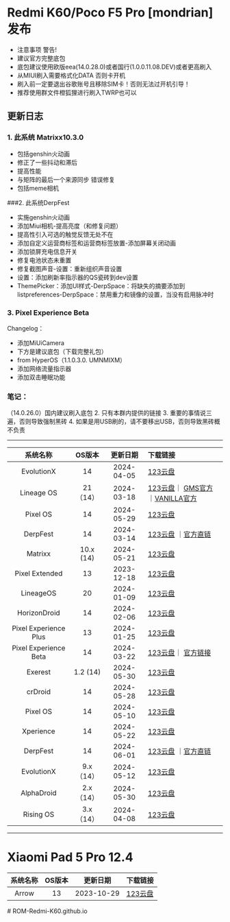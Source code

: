  #   Redmi K60/Poco F5 Pro [mondrian] 发布 
- 注意事项 警告! 
- 建议官方完整底包 
- 底包建议使用欧版eea(14.0.28.0)或者国行(1.0.0.11.08.DEV)或者更高刷入 
- 从MIUI刷入需要格式化DATA 否则卡开机 
- 刷入前一定要退出谷歌账号且移除SIM卡！否则无法过开机引导！ 
- 推荐使用群文件橙狐狸进行刷入TWRP也可以 
##  更新日志 
### 1. 此系统 Matrixx10.3.0 
- 包括genshin火动画  
- 修正了一些抖动和滞后 
- 提高性能 
- 与矩阵的最后一个来源同步 
  错误修复 
- 包括meme相机 


 ###2. 此系统DerpFest 
- 实施genshin火动画 
- 添加Miui相机-提高亮度（和修复问题） 
- 提高性引入可选的触觉反馈无处不在 
- 添加自定义运营商标签和运营商标签放置-添加屏幕关闭动画 
- 添加锁屏充电信息开关 
- 修复电池状态未重置 
- 修复截图声音-设置：重新组织声音设置 
- 设置：添加刷新率指示器的QS瓷砖到dev设置 
- ThemePicker：添加UI样式-DerpSpace：将缺失的摘要添加到listpreferences-DerpSpace：禁用重力和镜像的设置，当没有启用脉冲时 



### 3. Pixel Experience Beta  
Changelog： 
- 添加MiUiCamera  
- 下方是建议底包（下载完整礼包） 
- from HyperOS（1.1.0.3.0. UMNMIXM） 
- 添加网络流量指示器 
- 添加双击睡眠功能 
### 笔记： 
（14.0.26.0）国内建议刷入底包 
2. 只有本群内提供的链接
3. 重要的事情说三遍，否则导致强制黑砖
4. 如果是用USB刷的，请不要移出USB，否则导致黑砖概不负责

---

|       系统名称        | OS版本 |  更新日期  | 下载链接 |
| :-----------------:  |:----: | :-------: | :----- |
|      EvolutionX                           |   14      | 2024-04-05  | [123云盘](https://www.123pan.com/s/ZSzRVv-lQTPh)|
|      Lineage OS       |   21（14）   | 2024-03-18  | [123云盘](https://www.123pan.com/s/ZSzRVv-lQTPh)｜ [GMS官方](https://miracle.girlswithout.top/arian/lineage-20/mondrian/) ｜[VANILLA官方](https://github.com/arian-ota/ota/releases) |
|       Pixel OS        |   14   | 2024-05-29 | [123云盘](https://www.123pan.com/s/ZSzRVv-lQTPh)             |
|       DerpFest        |   14   | 2024-03-14 | [123云盘](https://www.123pan.com/s/ZSzRVv-lQTPh) ｜[官方直链](https://kota.klozz.dev/mondrian/DerpFest-14-Official-Stable-mondrian-20240314.zip) |
|        Matrixx        |  10.x (14)  | 2024-05-21 | [123云盘 ](https://www.123pan.com/s/ZSzRVv-lQTPh)             |
|    Pixel Extended     |   13   | 2023-12-18 | [123云盘](https://www.123pan.com/s/ZSzRVv-lQTPh)             |
|       LineageOS       |   20   | 2024-01-09 | [123云盘](https://www.123pan.com/s/ZSzRVv-lQTPh)             |
|     HorizonDroid      |   14   | 2024-02-06 | [123云盘](https://www.123pan.com/s/ZSzRVv-lQTPh)             |
| Pixel Experience Plus |   13   | 2024-01-25 | [123云盘](https://www.123pan.com/s/ZSzRVv-lQTPh)             |
| Pixel Experience Beta |   14   | 2024-03-22  | [123云盘](https://www.123pan.com/s/ZSzRVv-lQTPh)｜ [官方链接](https://sourceforge.net/projects/silent-mondrian/files/PixelExperience/fourteen/2024-03-20/PixelExperience_mondrian-14.0-20240320-1702-BETA.zip/download)                     |
|     Exerest      |   1.2 (14)  | 2024-05-30 | [123云盘](https://www.123pan.com/s/ZSzRVv-lQTPh)             |
|     crDroid      |   14   | 2024-05-28 | [123云盘](https://www.123pan.com/s/ZSzRVv-lQTPh)             |
|     Pixel OS     |   14   | 2024-05-10 | [123云盘](https://www.123pan.com/s/ZSzRVv-lQTPh)             |
|     Xperience    |   14   | 2024-05-22 | [123云盘](https://www.123pan.com/s/ZSzRVv-lQTPh)               |
|       DerpFest    |   14   | 2024-06-01 | [123云盘](https://www.123pan.com/s/ZSzRVv-lQTPh) ｜[官方直链](http://s1008130569.onlinehome.mx/klozz/downloads/DerpFest-14-Official-Stable-mondrian-20240601.zip) |
|  EvolutionX    |   9.x（14） | 2024-05-12 | [123云盘](https://www.123pan.com/s/ZSzRVv-lQTPh)               |
|     AlphaDroid    |   2.x（14）  | 2024-05-30 | [123云盘](https://www.123pan.com/s/ZSzRVv-lQTPh)               |
|     Rising OS    |   3.x（14）  | 2024-04-08 | [123云盘](https://www.123pan.com/s/ZSzRVv-lQTPh)               |
---
 #              Xiaomi Pad 5 Pro 12.4
|       系统名称        | OS版本 |  更新日期  | 下载链接 |
| :-----------------:  |:----: | :-------: | :----- |
|     Arrow    |   13   | 2023-10-29 | [123云盘](https://www.123pan.com/s/ZSzRVv-lQTPh)               |
#   R O M - R e d m i - K 6 0 . g i t h u b . i o  
 